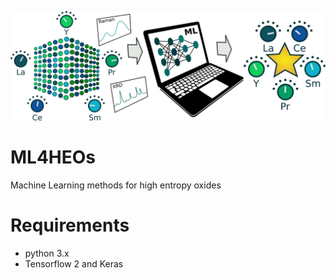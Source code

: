 ![ML4HEOs](ML4HEO.png)

# ML4HEOs
Machine Learning methods for high entropy oxides

# Requirements
- python 3.x
- Tensorflow 2 and Keras
